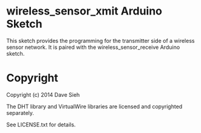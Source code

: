 wireless_sensor_xmit Arduino Sketch
===================================

This sketch provides the programming for the transmitter side of a wireless
sensor network. It is paired with the wireless_sensor_receive Arduino sketch.

Copyright
=========

Copyright (c) 2014 Dave Sieh

The DHT library and VirtualWire libraries are licensed and copyrighted separately.

See LICENSE.txt for details.
